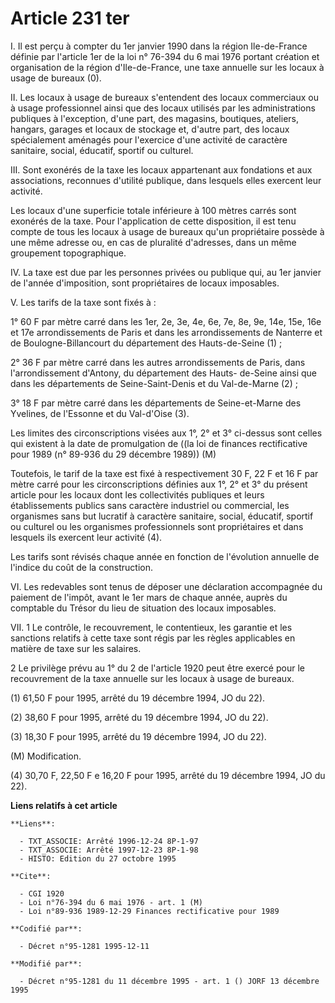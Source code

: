 # Article 231 ter

I. Il est perçu à compter du 1er janvier 1990 dans la région Ile-de-France définie par l'article 1er de la loi n° 76-394 du 6
mai 1976 portant création et organisation de la région d'Ile-de-France, une taxe annuelle sur les locaux à usage de bureaux
(0).

II. Les locaux à usage de bureaux s'entendent des locaux commerciaux ou à usage professionnel ainsi que des locaux utilisés
par les administrations publiques à l'exception, d'une part, des magasins, boutiques, ateliers, hangars, garages et locaux de
stockage et, d'autre part, des locaux spécialement aménagés pour l'exercice d'une activité de caractère sanitaire, social,
éducatif, sportif ou culturel.

III. Sont exonérés de la taxe les locaux appartenant aux fondations et aux associations, reconnues d'utilité publique, dans
lesquels elles exercent leur activité.

Les locaux d'une superficie totale inférieure à 100 mètres carrés sont exonérés de la taxe. Pour l'application de cette
disposition, il est tenu compte de tous les locaux à usage de bureaux qu'un propriétaire possède à une même adresse ou, en
cas de pluralité d'adresses, dans un même groupement topographique.

IV. La taxe est due par les personnes privées ou publique qui, au 1er janvier de l'année d'imposition, sont propriétaires de
locaux imposables.

V. Les tarifs de la taxe sont fixés à :

1° 60 F par mètre carré dans les 1er, 2e, 3e, 4e, 6e, 7e, 8e, 9e, 14e, 15e, 16e et 17e arrondissements de Paris et dans les
arrondissements de Nanterre et de Boulogne-Billancourt du département des Hauts-de-Seine (1) ;

2° 36 F par mètre carré dans les autres arrondissements de Paris, dans l'arrondissement d'Antony, du département des Hauts-
de-Seine ainsi que dans les départements de Seine-Saint-Denis et du Val-de-Marne (2) ;

3° 18 F par mètre carré dans les départements de Seine-et-Marne des Yvelines, de l'Essonne et du Val-d'Oise (3).

Les limites des circonscriptions visées aux 1°, 2° et 3° ci-dessus sont celles qui existent à la date de promulgation de ((la
loi de finances rectificative pour 1989 (n° 89-936 du 29 décembre 1989)) (M) 

Toutefois, le tarif de la taxe est fixé à respectivement 30 F, 22 F et 16 F par mètre carré pour les circonscriptions
définies aux 1°, 2° et 3° du présent article pour les locaux dont les collectivités publiques et leurs établissements publics
sans caractère industriel ou commercial, les organismes sans but lucratif à caractère sanitaire, social, éducatif, sportif ou
culturel ou les organismes professionnels sont propriétaires et dans lesquels ils exercent leur activité (4).

Les tarifs sont révisés chaque année en fonction de l'évolution annuelle de l'indice du coût de la construction.

VI. Les redevables sont tenus de déposer une déclaration accompagnée du paiement de l'impôt, avant le 1er mars de chaque
année, auprès du comptable du Trésor du lieu de situation des locaux imposables.

VII. 1 Le contrôle, le recouvrement, le contentieux, les garantie et les sanctions relatifs à cette taxe sont régis par les
règles applicables en matière de taxe sur les salaires.

2 Le privilège prévu au 1° du 2 de l'article 1920 peut être exercé pour le recouvrement de la taxe annuelle sur les locaux à
usage de bureaux.

(1) 61,50 F pour 1995, arrêté du 19 décembre 1994, JO du 22).

(2) 38,60 F pour 1995, arrêté du 19 décembre 1994, JO du 22).

(3) 18,30 F pour 1995, arrêté du 19 décembre 1994, JO du 22).

(M) Modification.

(4) 30,70 F, 22,50 F e 16,20 F pour 1995, arrêté du 19 décembre 1994, JO du 22).

**Liens relatifs à cet article**

	**Liens**:

	  - TXT_ASSOCIE: Arrêté 1996-12-24 8P-1-97
	  - TXT_ASSOCIE: Arrêté 1997-12-23 8P-1-98
	  - HISTO: Edition du 27 octobre 1995

	**Cite**:

	  - CGI 1920
	  - Loi n°76-394 du 6 mai 1976 - art. 1 (M)
	  - Loi n°89-936 1989-12-29 Finances rectificative pour 1989

	**Codifié par**:

	  - Décret n°95-1281 1995-12-11

	**Modifié par**:

	  - Décret n°95-1281 du 11 décembre 1995 - art. 1 () JORF 13 décembre 1995
